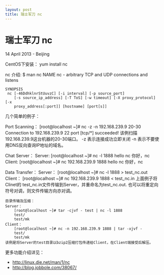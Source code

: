 ```yaml
---
layout: post
title: 瑞士军刀 nc
---
```


瑞士军刀 nc
========================
14 April 2013 - Beijing


CentOS下安装：
	yum install nc
	
nc 介绍:
	$ man nc
	NAME
     nc - arbitrary TCP and UDP connections and listens

	SYNOPSIS
     nc [-46DdhklnrStUuvzC] [-i interval] [-p source_port]
        [-s source_ip_address] [-T ToS] [-w timeout] [-X proxy_protocol] [-x
        proxy_address[:port]] [hostname] [port[s]]

几个简单的例子：

Port Scanning：
	[root@localhost ~]# nc -z -n 192.168.239.9 20-30
	Connection to 192.168.239.9 22 port [tcp/*] succeeded!
	该例扫描192.168.239.9这台机器的20-30端口。
	-z 表示连接成功立即关闭
	-n 表示不要使用DNS反向查询IP地址的域名。
	
Chat Server：
	Server:
		[root@localhost ~]# nc -l 1888
		hello nc
		你好，nc
	Client:
		[root@localhost ~]# nc 192.168.239.9 1888
		hello nc
		你好，nc

Data Transfer：
	Server：
		[root@localhost ~]# nc -l 1888 > test_nc.out		
	Client：
		[root@localhost ~]# nc 192.168.239.9 1888 < test_nc.in
	上面例子将Clinet的 test_nc.in文件传输到Server，并重命名为test_nc.out.
	也可以将重定向符号对调，则文件传输方向亦对调。
	
	目录传输及压缩：
	Server：
		[root@localhost ~]# tar -cjvf - test | nc -l 1888
		test/
		test/mk
	Client：
		[root@localhost ~]# nc -n 192.168.239.9 1888 | tar -xjvf -
		test/
		test/mk
	该例是将Server的test目录以bzip2压缩打包传递给Client，在Client端接受后解压。
		
更多功能介绍详见：

+ <http://linux.die.net/man/1/nc>
+ <http://blog.jobbole.com/38067/>
	